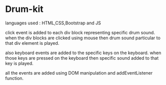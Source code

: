 # Drum-kit
languages used : HTML,CSS,Bootstrap and JS

click event is added to each div block representing specific drum sound.
when the div blocks are clicked using mouse then drum sound particular to that div element is played.

also keyboard events are added to the specific keys on the keyboard. when those keys are pressed on the keyboard then specific sound added to that key is played.

all the events are added using DOM manipulation and addEventListener function.
